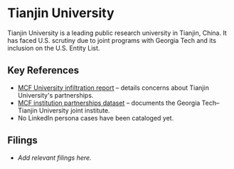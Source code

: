 # Tianjin University

Tianjin University is a leading public research university in Tianjin, China. It has faced U.S. scrutiny due to joint programs with Georgia Tech and its inclusion on the U.S. Entity List.

## Key References
- [MCF University infiltration report](../MCF_University/MCF_University_Infiltration_Report__ANKAA.md) – details concerns about Tianjin University's partnerships.
- [MCF institution partnerships dataset](../../datasets/mcf_institution_partnerships.csv) – documents the Georgia Tech–Tianjin University joint institute.
- No LinkedIn persona cases have been cataloged yet.

## Filings
- _Add relevant filings here._
